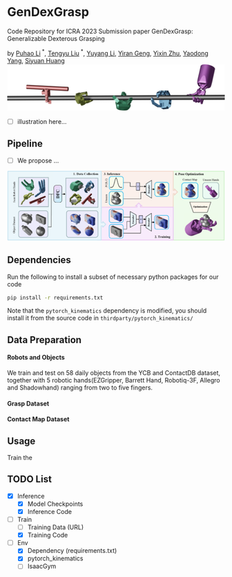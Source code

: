 # GenDexGrasp
Code Repository for ICRA 2023 Submission paper GenDexGrasp: Generalizable Dexterous Grasping

by [Puhao Li](https://github.com/Xiaoyao-Li)<sup> *</sup>, [Tengyu Liu](http://tengyu.ai/)<sup> *</sup>, [Yuyang Li](https://github.com/YuyangLee), [Yiran Geng](https://github.com/GengYiran), [Yixin Zhu](https://yzhu.io/), [Yaodong Yang](https://www.yangyaodong.com/), [Siyuan Huang](https://siyuanhuang.com/)
![Teaser](./assets/figures/teaser.png)

+ [ ] illustration here...





## Pipeline

+ [ ] We propose ...

![pipelinde](assets/figures/pipeline.png)



## Dependencies

Run the following to install a subset of necessary python packages for our code

```sh
pip install -r requirements.txt
```

Note that the `pytorch_kinematics` dependency is modified, you should install it from the source code in `thirdparty/pytorch_kinematics/`



## Data Preparation

#### Robots and Objects

We train and test on 58 daily objects from the YCB and ContactDB dataset, together with 5 robotic hands(EZGripper, Barrett Hand, Robotiq-3F, Allegro and Shadowhand) ranging from two to five fingers.

#### Grasp Dataset



#### Contact Map Dataset



## Usage

Train the 


## TODO List

+ [x] Inference
  - [x] Model Checkpoints
  - [x] Inference Code
+ [ ] Train
  - [ ] Training Data (URL)
  - [x] Training Code
+ [ ] Env
  - [x] Dependency (requirements.txt)
  - [x] pytorch_kinematics
  - [ ] IsaacGym
